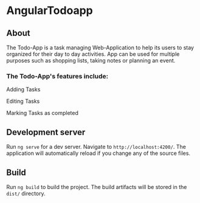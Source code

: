 # AngularTodoapp

<h2>About</h2>
<p>The Todo-App is a task managing Web-Application to help its users to stay organized for their day to day activities. App can be used for multiple purposes such as shopping lists, taking notes or planning an event.</p>

<h3>The Todo-App's features include:</h3>

<p>
Adding Tasks
</p>

<p>
Editing Tasks
</p>
<p>
Marking Tasks as completed
</p>

## Development server

Run `ng serve` for a dev server. Navigate to `http://localhost:4200/`. The application will automatically reload if you change any of the source files.

## Build

Run `ng build` to build the project. The build artifacts will be stored in the `dist/` directory.
